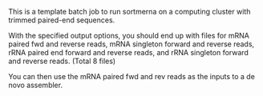 This is a template batch job to run sortmerna on a computing cluster with trimmed paired-end sequences. 

With the specified output options, you should end up with files for mRNA paired fwd and reverse reads, mRNA singleton forward and reverse reads, rRNA paired end forward and reverse reads, and rRNA singleton forward and reverse reads. (Total 8 files) 

You can then use the mRNA paired fwd and rev reads as the inputs to a de novo assembler. 
